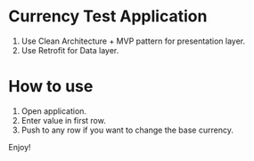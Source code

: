 # Currency Test Application

1. Use Clean Architecture + MVP pattern for presentation layer.
2. Use Retrofit for Data layer.

# How to use
1. Open application.
2. Enter value in first row.
3. Push to any row if you want to change the base currency.

Enjoy! 
